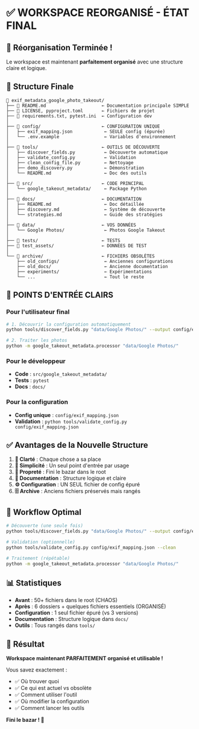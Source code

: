 # ✅ WORKSPACE REORGANISÉ - ÉTAT FINAL

## 🎉 Réorganisation Terminée !

Le workspace est maintenant **parfaitement organisé** avec une structure claire et logique.

## 📁 Structure Finale

```
📁 exif_metadata_google_photo_takeout/
├── 📄 README.md                     ← Documentation principale SIMPLE
├── 📄 LICENSE, pyproject.toml       ← Fichiers de projet
├── 📄 requirements.txt, pytest.ini  ← Configuration dev
│
├── 📁 config/                       ← CONFIGURATION UNIQUE
│   ├── exif_mapping.json            ← SEULE config (épurée)
│   └── .env.example                 ← Variables d'environnement
│
├── 📁 tools/                        ← OUTILS DE DÉCOUVERTE
│   ├── discover_fields.py           ← Découverte automatique
│   ├── validate_config.py           ← Validation
│   ├── clean_config_file.py         ← Nettoyage
│   ├── demo_discovery.py            ← Démonstration
│   └── README.md                    ← Doc des outils
│
├── 📁 src/                          ← CODE PRINCIPAL
│   └── google_takeout_metadata/     ← Package Python
│
├── 📁 docs/                         ← DOCUMENTATION
│   ├── README.md                    ← Doc détaillée
│   ├── discovery.md                 ← Système de découverte
│   └── strategies.md                ← Guide des stratégies
│
├── 📁 data/                         ← VOS DONNÉES
│   └── Google Photos/               ← Photos Google Takeout
│
├── 📁 tests/                        ← TESTS
├── 📁 test_assets/                  ← DONNÉES DE TEST
│
└── 📁 archive/                      ← FICHIERS OBSOLÈTES
    ├── old_configs/                 ← Anciennes configurations
    ├── old_docs/                    ← Ancienne documentation
    ├── experiments/                 ← Expérimentations
    └── ...                          ← Tout le reste
```

## 🎯 POINTS D'ENTRÉE CLAIRS

### Pour l'utilisateur final
```bash
# 1. Découvrir la configuration automatiquement
python tools/discover_fields.py "data/Google Photos/" --output config/exif_mapping.json

# 2. Traiter les photos
python -m google_takeout_metadata.processor "data/Google Photos/"
```

### Pour le développeur
- **Code** : `src/google_takeout_metadata/`
- **Tests** : `pytest`
- **Docs** : `docs/`

### Pour la configuration
- **Config unique** : `config/exif_mapping.json`
- **Validation** : `python tools/validate_config.py config/exif_mapping.json`

## ✅ Avantages de la Nouvelle Structure

1. **🎯 Clarté** : Chaque chose a sa place
2. **🚀 Simplicité** : Un seul point d'entrée par usage
3. **🧹 Propreté** : Fini le bazar dans le root
4. **📖 Documentation** : Structure logique et claire
5. **⚙️ Configuration** : UN SEUL fichier de config épuré
6. **🗄️ Archive** : Anciens fichiers préservés mais rangés

## 🔄 Workflow Optimal

```bash
# Découverte (une seule fois)
python tools/discover_fields.py "data/Google Photos/" --output config/exif_mapping.json --summary

# Validation (optionnelle)
python tools/validate_config.py config/exif_mapping.json --clean

# Traitement (répétable)
python -m google_takeout_metadata.processor "data/Google Photos/"
```

## 📊 Statistiques

- **Avant** : 50+ fichiers dans le root (CHAOS)
- **Après** : 6 dossiers + quelques fichiers essentiels (ORGANISÉ)
- **Configuration** : 1 seul fichier épuré (vs 3 versions)
- **Documentation** : Structure logique dans `docs/`
- **Outils** : Tous rangés dans `tools/`

## 🎉 Résultat

**Workspace maintenant PARFAITEMENT organisé et utilisable !** 

Vous savez exactement :
- ✅ Où trouver quoi
- ✅ Ce qui est actuel vs obsolète  
- ✅ Comment utiliser l'outil
- ✅ Où modifier la configuration
- ✅ Comment lancer les outils

**Fini le bazar ! 🎯**
